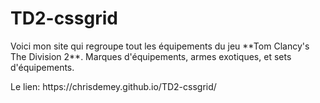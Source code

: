 # TD2-cssgrid
<p>Voici mon site qui regroupe tout les équipements du jeu **Tom Clancy's The Division 2**. Marques d'équipements, armes exotiques, et sets d'équipements.</p>
Le lien: https://chrisdemey.github.io/TD2-cssgrid/
